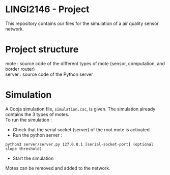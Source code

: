 # LINGI2146 - Project

This repository contains our files for the simulation of a air quality sensor network.

# Project structure
mote : source code of the different types of mote (sensor, computation, and border router)\
server : source code of the Python server


# Simulation
A Cooja simulation file, ```simulation.csc```, is given. The simulation already contains the 3 types of motes.\
To run the simulation :
- Check that the serial socket (server) of the root mote is activated
- Run the python server :
```
python3 server/server.py 127.0.0.1 [serial-socket-port] (optional slope threshold)
```
- Start the simulation

Motes can be removed and added to the network.
